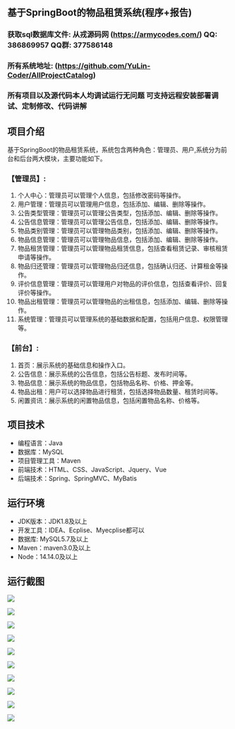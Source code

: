## 基于SpringBoot的物品租赁系统(程序+报告)

###  获取sql数据库文件: 从戎源码网 (https://armycodes.com/) QQ: 386869957 QQ群: 377586148
###  所有系统地址: (https://github.com/YuLin-Coder/AllProjectCatalog) 
###  所有项目以及源代码本人均调试运行无问题 可支持远程安装部署调试、定制修改、代码讲解

## 项目介绍
基于SpringBoot的物品租赁系统，系统包含两种角色：管理员、用户,系统分为前台和后台两大模块，主要功能如下。

### 【管理员】:
1. 个人中心：管理员可以管理个人信息，包括修改密码等操作。
2. 用户管理：管理员可以管理用户信息，包括添加、编辑、删除等操作。
3. 公告类型管理：管理员可以管理公告类型，包括添加、编辑、删除等操作。
4. 公告信息管理：管理员可以管理公告信息，包括添加、编辑、删除等操作。
5. 物品类别管理：管理员可以管理物品类别，包括添加、编辑、删除等操作。
6. 物品信息管理：管理员可以管理物品信息，包括添加、编辑、删除等操作。
7. 物品租赁管理：管理员可以管理物品租赁信息，包括查看租赁记录、审核租赁申请等操作。
8. 物品归还管理：管理员可以管理物品归还信息，包括确认归还、计算租金等操作。
9. 评价信息管理：管理员可以管理用户对物品的评价信息，包括查看评价、回复评价等操作。
10. 物品出租管理：管理员可以管理物品的出租信息，包括添加、编辑、删除等操作。
11. 系统管理：管理员可以管理系统的基础数据和配置，包括用户信息、权限管理等。

### 【前台】:
1. 首页：展示系统的基础信息和操作入口。
2. 公告信息：展示系统的公告信息，包括公告标题、发布时间等。
3. 物品信息：展示系统的物品信息，包括物品名称、价格、押金等。
4. 物品出租：用户可以选择物品进行租赁，包括选择物品数量、租赁时间等。
5. 闲置资讯：展示系统的闲置物品信息，包括闲置物品名称、价格等。

## 项目技术
- 编程语言：Java
- 数据库：MySQL
- 项目管理工具：Maven
- 前端技术：HTML、CSS、JavaScript、Jquery、Vue
- 后端技术：Spring、SpringMVC、MyBatis

## 运行环境
- JDK版本：JDK1.8及以上
- 开发工具：IDEA、Ecplise、Myecplise都可以
- 数据库: MySQL5.7及以上
- Maven：maven3.0及以上
- Node：14.14.0及以上

## 运行截图
![](screenshot/1.png)

![](screenshot/2.png)

![](screenshot/3.png)

![](screenshot/4.png)

![](screenshot/5.png)

![](screenshot/6.png)

![](screenshot/7.png)

![](screenshot/8.png)

![](screenshot/9.png)

![](screenshot/10.png)